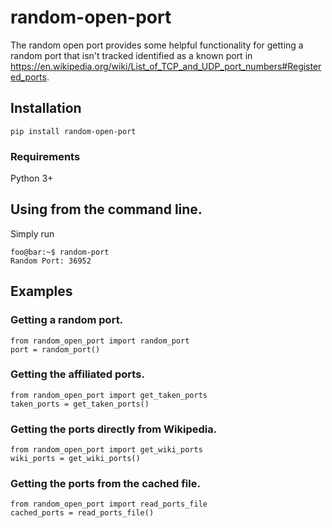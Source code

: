# random-open-port

The random open port provides some helpful functionality for getting a random port that isn't
tracked identified as a known port in <https://en.wikipedia.org/wiki/List_of_TCP_and_UDP_port_numbers#Registered_ports>.

## Installation

```pip install random-open-port```

### Requirements

Python 3+


## Using from the command line.

Simply run

```console
foo@bar:~$ random-port
Random Port: 36952
```

## Examples

### Getting a random port.

```
from random_open_port import random_port
port = random_port()
```

### Getting the affiliated ports.

```
from random_open_port import get_taken_ports
taken_ports = get_taken_ports() 
```

### Getting the ports directly from Wikipedia.

```
from random_open_port import get_wiki_ports
wiki_ports = get_wiki_ports()
```

### Getting the ports from the cached file.

```
from random_open_port import read_ports_file
cached_ports = read_ports_file()
```



